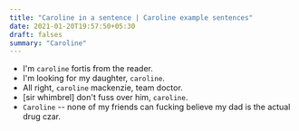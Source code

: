 ```yaml
---
title: "Caroline in a sentence | Caroline example sentences"
date: 2021-01-20T19:57:50+05:30
draft: falses
summary: "Caroline"
---
```

- I'm `caroline` fortis from the reader.
- I'm looking for my daughter, `caroline`.
- All right, `caroline` mackenzie, team doctor.
- [sir whimbrel] don't fuss over him, `caroline`.
- `Caroline` -- none of my friends can fucking believe my dad is the actual drug czar.
                 
